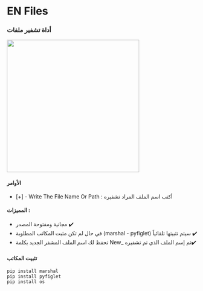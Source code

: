 # EN Files
### أداة تشفير ملفات

<img src="https://github.com/tlersa/EN-Files/assets/111729973/8f8d22ea-18e3-4f01-924b-586209a42e73" width="350">

#### الأوامر
- [+] - Write The File Name Or Path : أكتب اسم الملف المراد تشفيره

#### المميزات :
- مجانية ومفتوحة المصدر ✔️
- في حال لم تكن مثبت المكاتب المطلوبة (marshal - pyfiglet) سيتم تثبيتها تلقائياً ✔️
- تحفظ لك اسم الملف المشفر الجديد بكلمة New_ ثم إسم الملف الذي تم تشفيره✔️

#### تثبيت المكاتب
```
pip install marshal
pip install pyfiglet
pip install os
```
